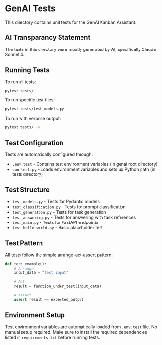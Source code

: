# GenAI Tests

This directory contains unit tests for the GenAI Kanban Assistant.

## AI Transparancy Statement

The tests in this directory were mostly generated by AI, specifically Claude Sonnet 4.

## Running Tests

To run all tests:

```bash
pytest tests/
```

To run specific test files:

```bash
pytest tests/test_models.py
```

To run with verbose output:

```bash
pytest tests/ -v
```

## Test Configuration

Tests are automatically configured through:

- `.env.test` - Contains test environment variables (in genai root directory)
- `conftest.py` - Loads environment variables and sets up Python path (in tests directory)

## Test Structure

- `test_models.py` - Tests for Pydantic models
- `test_classification.py` - Tests for prompt classification
- `test_generation.py` - Tests for task generation
- `test_answering.py` - Tests for answering with task references
- `test_main.py` - Tests for FastAPI endpoints
- `test_hello_world.py` - Basic placeholder test

## Test Pattern

All tests follow the simple arrange-act-assert pattern:

```python
def test_example():
    # Arrange
    input_data = "test input"

    # Act
    result = function_under_test(input_data)

    # Assert
    assert result == expected_output
```

## Environment Setup

Test environment variables are automatically loaded from `.env.test` file. No manual setup required.
Make sure to install the required dependencies listed in `requirements.txt` before running tests.
